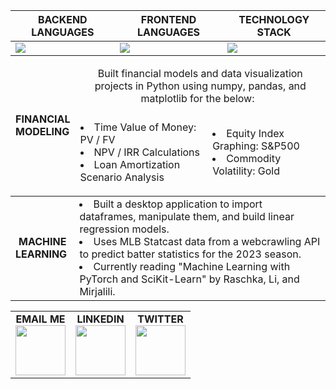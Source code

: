 | BACKEND LANGUAGES                                                  | FRONTEND LANGUAGES                                                | TECHNOLOGY STACK                                                                                        |
| -----------------------------------------------------------------  | ----------------------------------------------------------------  | ------------------------------------------------------------------------------------------------------  |
| <img src="https://skillicons.dev/icons?i=python,java,cpp,cs,c" />  | <img src="https://skillicons.dev/icons?i=html,css,js,jquery" />   | <img src="https://skillicons.dev/icons?i=sqlite,git,kubernetes,docker,django,unity,jenkins,pytorch" />  |

<table align='center'>
  <thead>
    <tr>
      <td rowspan="2">
        <b>FINANCIAL<br>MODELING</b>
      </td>
      <td colspan="2">
        <center>Built financial models and data visualization projects in Python using numpy, pandas, and matplotlib for the below: &nbsp;</center><br>
      </td>
    </tr>
    <tr>
      <td>
        <li>Time Value of Money: PV / FV<br>
        <li>NPV / IRR Calculations<br>
        <li>Loan Amortization Scenario Analysis<br>
      </td>
      <td>
        <li>Equity Index Graphing: S&P500<br>
        <li>Commodity Volatility: Gold
      </td>
    </tr>
  </thead>
</table>

<table align=center>
  <tr>
    <td align=center>
      <b>MACHINE<br>LEARNING&nbsp;</b>
    </td>
    <td>
      <li>Built a desktop application to import dataframes, manipulate them, and build linear regression models. &nbsp;&nbsp;&nbsp;&nbsp;&nbsp;&nbsp;&nbsp;&nbsp;&nbsp;&nbsp;&nbsp;&nbsp;&nbsp;&nbsp;&nbsp;<br>
      <li>Uses MLB Statcast data from a webcrawling API to predict batter statistics for the 2023 season.
      <li>Currently reading "Machine Learning with PyTorch and SciKit-Learn" by Raschka, Li, and Mirjalili.
    </td>
  </tr>
</table>

<table align=center>
    <tr>
      <td align=center>
        <b>EMAIL ME</b><br>
        <a href="mailto:JosephFrancisRe@gmail.com" target="_blank" rel="noopener noreferrer"><img src='https://svgshare.com/i/qtW.svg' width="80" height="80" /></a>
      </td>
      <td align=center>
        <b>LINKEDIN</b><br>
        <a href="https://www.linkedin.com/in/joseph-re/" target="_blank" rel="noopener noreferrer"><img src="https://skillicons.dev/icons?i=linkedin" width="80" height="80" /></a>
      </td>
      <td align=center>
        <b>TWITTER</b><br>
        <a href="https://twitter.com/josephfrancisre" target="_blank" rel="noopener noreferrer"><img src="https://skillicons.dev/icons?i=twitter" width="80" height="80" /></a>
      </td>
    </tr>
</table>
